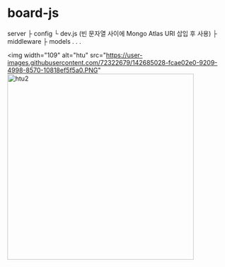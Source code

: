 # board-js

server 
    ├ config 
         └ dev.js (빈 문자열 사이에 Mongo Atlas URI 삽입 후 사용)
    ├ middleware
    ├ models
    .
    .
    .
 
<img width="109" alt="htu" src="https://user-images.githubusercontent.com/72322679/142685028-fcae02e0-9209-4998-8570-10818ef5f5a0.PNG"
<img width="421" alt="htu2" src="https://user-images.githubusercontent.com/72322679/142685034-d3a1860b-7aff-4fc7-b4fd-333da895e09a.PNG">
>
